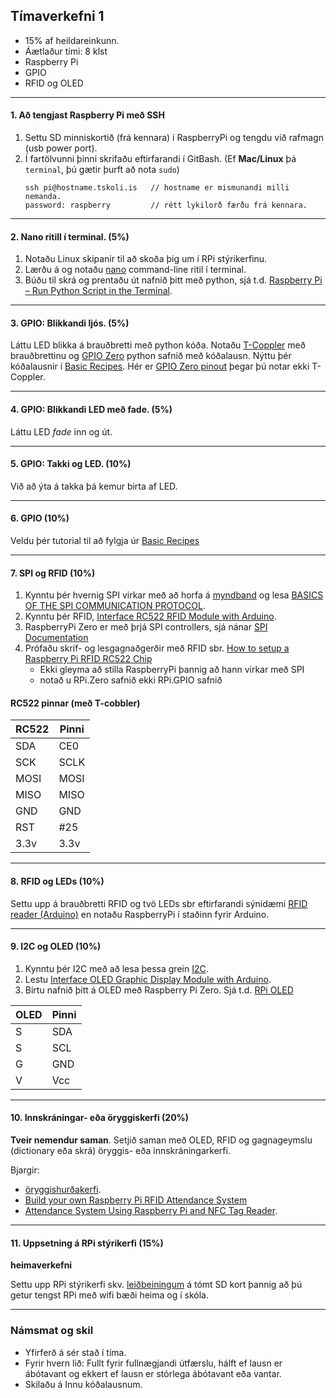 ## Tímaverkefni 1 

- 15% af heildareinkunn.
- Áætlaður tími: 8 klst
- Raspberry Pi 
- GPIO
- RFID og OLED

---

#### 1. Að tengjast Raspberry Pi með SSH
1. Settu SD minniskortið (frá kennara) í RaspberryPi og tengdu við rafmagn (usb power port).
1. Í fartölvunni þinni skrifaðu eftirfarandi í GitBash. (Ef **Mac/Linux** þá `terminal`, þú gætir þurft að nota `sudo`)
      ```Linux
      ssh pi@hostname.tskoli.is   // hostname er mismunandi milli nemanda. 
      password: raspberry         // rétt lykilorð færðu frá kennara.
      ```  
---

#### 2. Nano ritill í terminal. (5%)
1. Notaðu Linux skipanir til að skoða þig um í RPi stýrikerfinu. 
1. Lærðu á og notaðu [nano](https://www.nano-editor.org/) command-line ritil í terminal.
1. Búðu til skrá og prentaðu út nafnið þitt með python, sjá t.d. [Raspberry Pi – Run Python Script in the Terminal](https://roboticsbackend.com/raspberry-pi-run-python-script-in-the-terminal/).


---

#### 3. GPIO: Blikkandi ljós. (5%)
Láttu LED blikka á brauðbretti með python kóða. Notaðu [T-Coppler](https://www.adafruit.com/product/2028) með brauðbrettinu og [GPIO Zero](https://gpiozero.readthedocs.io/en/stable/) python safnið með kóðalausn. Nýttu þér kóðalausnir í [Basic Recipes](https://gpiozero.readthedocs.io/en/stable/recipes.html). Hér er [GPIO Zero pinout](https://gpiozero.readthedocs.io/en/stable/cli_tools.html#pinout) þegar þú notar ekki T-Coppler.

---

#### 4. GPIO: Blikkandi LED með fade. (5%)
Láttu LED _fade_ inn og út.

---

#### 5. GPIO: Takki og LED. (10%)
Við að ýta á takka þá kemur birta af LED. 

---

#### 6. GPIO (10%)

Veldu þér tutorial til að fylgja úr [Basic Recipes](https://gpiozero.readthedocs.io/en/stable/recipes.html)

<!-- Þurfa verkefni án tutorial -->

---


#### 7. SPI og RFID (10%)

1. Kynntu þér hvernig SPI virkar með að horfa á [myndband](https://www.youtube.com/watch?v=ldRkXTBw9_o) og lesa [BASICS OF THE SPI COMMUNICATION PROTOCOL](https://www.circuitbasics.com/basics-of-the-spi-communication-protocol). 
1. Kynntu þér RFID, [Interface RC522 RFID Module with Arduino](https://lastminuteengineers.com/how-rfid-works-rc522-arduino-tutorial/). 
1. RaspberryPi Zero er með þrjá SPI controllers, sjá nánar [SPI Documentation](https://www.raspberrypi.com/documentation/computers/raspberry-pi.html#spi-overview) 
1. Prófaðu skrif- og lesgagnaðgerðir með RFID sbr. [How to setup a Raspberry Pi RFID RC522 Chip](https://pimylifeup.com/raspberry-pi-rfid-rc522/)
   - Ekki gleyma að stilla RaspberryPi þannig að hann virkar með SPI 
   - notað u RPi.Zero safnið ekki RPi.GPIO safnið 

#### RC522 pinnar (með T-cobbler)
RC522 | Pinni
--- | ---
SDA | CE0
SCK | SCLK
MOSI | MOSI 
MISO | MISO 
GND | GND
RST | #25
3.3v | 3.3v

---

#### 8. RFID og LEDs (10%)
Settu upp á brauðbretti RFID og tvö LEDs sbr eftirfarandi sýnidæmi [RFID reader (Arduino)](https://tutorial45.com/arduino-rfid-project-beginners/) en notaðu RaspberryPi í staðinn fyrir Arduino. 

<!-- sjá [Enabling SPI on the Raspberry Pi](https://pimylifeup.com/raspberry-pi-spi/), ath ekki gera àpt update` -->

---

#### 9. I2C og OLED (10%)
1. Kynntu þér I2C með að lesa þessa grein [I2C](https://www.circuitbasics.com/basics-of-the-i2c-communication-protocol/). 
1. Lestu [Interface OLED Graphic Display Module with Arduino](https://lastminuteengineers.com/oled-display-arduino-tutorial/).
1. Birtu nafnið þitt á OLED með Raspberry Pi Zero. Sjá t.d. [RPi OLED](https://www.electroniclinic.com/raspberry-pi-oled-display-i2c-ssd1306-display-module-interfacing-and-programming/) 

OLED | Pinni
--- | ---
S | SDA
S | SCL
G | GND 
V | Vcc 

<!--
OLED með ESP32 https://github.com/adafruit/Adafruit_SSD1306
-->

---

#### 10. Innskráningar- eða öryggiskerfi  (20%)
**Tveir nemendur saman**. Setjið saman með OLED, RFID og gagnageymslu (dictionary eða skrá) öryggis- eða innskráningarkerfi. 

Bjargir:
- [öryggishurðakerfi](https://create.arduino.cc/projecthub/wesee/toggle-led-with-nfc-tag-and-pin-57f894?ref=tag&ref_id=nfc&offset=0).
- [Build your own Raspberry Pi RFID Attendance System](https://pimylifeup.com/raspberry-pi-rfid-attendance-system/)
- [Attendance System Using Raspberry Pi and NFC Tag Reader](https://www.instructables.com/id/Attendance-system-using-Raspberry-Pi-and-NFC-Tag-r/). 

---

#### 11. Uppsetning á RPi stýrikerfi  (15%) 
**heimaverkefni**

Settu upp RPi stýrikerfi skv. [leiðbeiningum](https://github.com/VESM3/IOT/blob/main/Efni/RPiuppsetning.md) á tómt SD kort þannig að þú getur tengst
RPi með wifi bæði heima og í skóla.

---

### Námsmat og skil

- Yfirferð á sér stað í tíma. 
- Fyrir hvern lið: Fullt fyrir fullnægjandi útfærslu, hálft ef lausn er ábótavant og ekkert ef lausn er stórlega ábótavant eða vantar.
- Skilaðu á Innu kóðalausnum.


